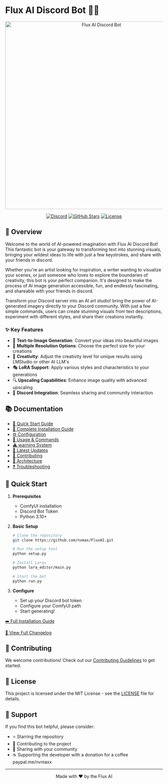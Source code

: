 # Flux AI Discord Bot 🤖✨

<p align="center">
  <img src="FluxAI.webp" alt="Flux AI Discord Bot" width="600">
</p>

<div align="center">

[![Discord](https://img.shields.io/badge/Discord-Join%20Community-7289DA?style=for-the-badge&logo=discord&logoColor=blue)](https://discord.gg/hqtbwsP5GY)
[![GitHub Stars](https://img.shields.io/github/stars/nvmax/FluxAI?style=for-the-badge)](https://github.com/nvmax/FluxComfyDiscordbot/stargazers)
[![License](https://img.shields.io/badge/License-MIT%20Dual-green.svg?style=for-the-badge)](docs/LICENSE.md)

</div>

## 🌟 Overview
Welcome to the world of AI-powered imagination with Flux AI Discord Bot! This fantastic bot is your gateway to transforming text into stunning visuals, bringing your wildest ideas to life with just a few keystrokes, and share with your friends in discord.

Whether you're an artist looking for inspiration, a writer wanting to visualize your scenes, or just someone who loves to explore the boundaries of creativity, this bot is your perfect companion. It's designed to make the process of AI image generation accessible, fun, and endlessly fascinating, and shareable with your friends in discord.

Transform your Discord server into an AI art studio! bring the power of AI-generated imagery directly to your Discord community. With just a few simple commands, users can create stunning visuals from text descriptions, experiment with different styles, and share their creations instantly.

### ✨ Key Features

- 🎨 **Text-to-Image Generation**: Convert your ideas into beautiful images
- 🔧 **Multiple Resolution Options**: Choose the perfect size for your creations
- 🎨 **Creativity**: Adjust the creativity level for unique results using LMStudio or other AI LLM's
- 🎭 **LoRA Support**: Apply various styles and characteristics to your generations
- 🔍 **Upscaling Capabilities**: Enhance image quality with advanced upscaling
- 💬 **Discord Integration**: Seamless sharing and community interaction

## 📚 Documentation

- [🚀 Quick Start Guide](docs/quick-start.md)
- [📖 Complete Installation Guide](docs/installation.md)
- [⚙️ Configuration](docs/configuration.md)
- [📝 Usage & Commands](docs/commands.md)
- [⚠️ warning System ](docs/warning_system.md)
- [🔄 Latest Updates](docs/changelog.md)
- [🤝 Contributing](docs/CONTRIBUTING.md)
- [📜 Architecture](docs/architecture.md)
- [❓ Troubleshooting](docs/troubleshooting.md)

## 🚀 Quick Start

1. **Prerequisites**
   - ComfyUI installation
   - Discord Bot Token
   - Python 3.10+

2. **Basic Setup**
   ```bash
   # Clone the repository
   git clone https://github.com/nvmax/FluxAI.git
   
   # Run the setup tool
   python setup.py

   # Install Loras
   python lora_editor/main.py

   # Start the bot
   python run.py

   ```

3. **Configure**
   - Set up your Discord bot token
   - Configure your ComfyUI path
   - Start generating!

[➡️ Full Installation Guide](docs/installation.md)


[📝 View Full Changelog](docs/changelog.md)

## 🤝 Contributing

We welcome contributions! Check out our [Contributing Guidelines](docs/CONTRIBUTING.md) to get started.

## 📜 License

This project is licensed under the MIT License - see the [LICENSE](docs/LICENSE.md) file for details.

## 💖 Support

If you find this bot helpful, please consider:
- ⭐ Starring the repository
- 🤝 Contributing to the project
- 📢 Sharing with your community
- ☕ Supporting the developer with a donation for a coffee paypal.me/nvmaxx

---
<p align="center">Made with ❤️ by the Flux AI </p>
